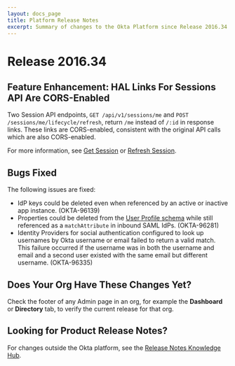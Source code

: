 ```yaml
---
layout: docs_page
title: Platform Release Notes
excerpt: Summary of changes to the Okta Platform since Release 2016.34
---
```


# Release 2016.34

## Feature Enhancement: HAL Links For Sessions API Are CORS-Enabled
<!-- OKTA-98961 -->

Two Session API endpoints, `GET /api/v1/sessions/me` and `POST /sessions/me/lifecycle/refresh`, return `/me` instead of `/:id` in response links.
These links are CORS-enabled, consistent with the original API calls which are also CORS-enabled.

For more information, see [Get Session](/docs/api/resources/sessions#get-session) or [Refresh Session](/docs/api/resources/sessions#refresh-session).

## Bugs Fixed

The following issues are fixed:

* IdP keys could be deleted even when referenced by an active or inactive app instance. (OKTA-96139)
* Properties could be deleted from the [User Profile schema](/docs/api/resources/schemas.html#remove-property-from-user-profile-schema)
while still referenced as a `matchAttribute` in inbound SAML IdPs. (OKTA-96281)
* Identity Providers for social authentication configured to look up usernames by Okta username or email failed to return a valid match.
This failure occurred if the username was in both the username and email and a second user existed with the same email but different username. (OKTA-96335)

## Does Your Org Have These Changes Yet?

Check the footer of any Admin page in an org, for example the **Dashboard** or **Directory** tab, to verify the current release for that org.

## Looking for Product Release Notes?

For changes outside the Okta platform, see the [Release Notes Knowledge Hub](https://support.okta.com/help/articles/Knowledge_Article/Release-Notes-Knowledge-Hub).
